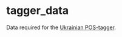 # tagger_data

Data required for the [Ukrainian POS-tagger](https://github.com/dutkaD/ukrainian-pos-tagger).
